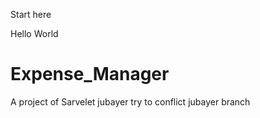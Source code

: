 Start here

Hello World

# Expense_Manager

A project of Sarvelet
jubayer try to conflict jubayer branch
